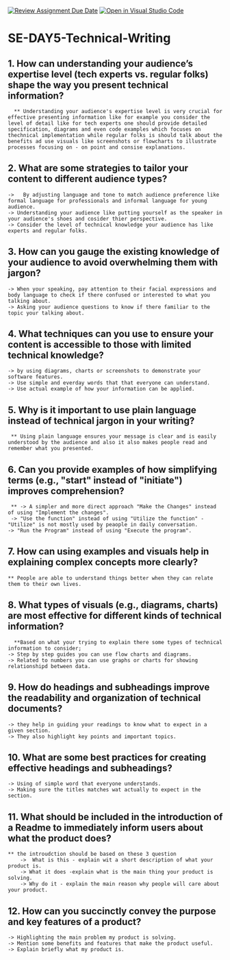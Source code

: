 [![Review Assignment Due Date](https://classroom.github.com/assets/deadline-readme-button-22041afd0340ce965d47ae6ef1cefeee28c7c493a6346c4f15d667ab976d596c.svg)](https://classroom.github.com/a/zsAR-pyY)
[![Open in Visual Studio Code](https://classroom.github.com/assets/open-in-vscode-2e0aaae1b6195c2367325f4f02e2d04e9abb55f0b24a779b69b11b9e10269abc.svg)](https://classroom.github.com/online_ide?assignment_repo_id=18502189&assignment_repo_type=AssignmentRepo)
# SE-DAY5-Technical-Writing
## 1. How can understanding your audience’s expertise level (tech experts vs. regular folks) shape the way you present technical information?
      ** Understanding your audience's expertise level is very crucial for effective presenting information like for example you consider the level of detail like for tech experts one should provide detailed specification, diagrams and even code examples which focuses on thechnical implementation while regular folks is should talk about the benefits ad use visuals like screenshots or flowcharts to illustrate processes focusing on - on point and consise explanations.
  
## 2. What are some strategies to tailor your content to different audience types?
    ->   By adjusting language and tone to match audience preference like formal language for professionals and informal language for young audience.
    -> Understanding your audience like putting yourself as the speaker in your audience's shoes and cosider thier perspective. 
    -> Consider the level of technical knowledge your audience has like experts and regular folks.

## 3. How can you gauge the existing knowledge of your audience to avoid overwhelming them with jargon?
    -> When your speaking, pay attention to their facial expressions and body language to check if there confused or interested to what you talking about.
    -> Asking your audience questions to know if there familiar to the topic your talking about.
    
## 4. What techniques can you use to ensure your content is accessible to those with limited technical knowledge?
    -> by using diagrams, charts or screenshots to demonstrate your software features.
    -> Use simple and everday words that that everyone can understand.
    -> Use actual example of how your information can be applied.
  
## 5. Why is it important to use plain language instead of technical jargon in your writing? 
     ** Using plain language ensures your message is clear and is easily understood by the audience and also it also makes people read and remember what you presented.
     
## 6. Can you provide examples of how simplifying terms (e.g., "start" instead of "initiate") improves comprehension?
     ** -> A simpler and more direct approach "Make the Changes" instead of using "Implement the changes".
     -> "Use the function" instead of using "Utilize the function" - "Utilize" is not mostly used by peaople in daily conversation.
    -> "Run the Program" instead of using "Execute the program".
    
## 7. How can using examples and visuals help in explaining complex concepts more clearly?
    ** People are able to understand things better when they can relate them to their own lives.
    
## 8. What types of visuals (e.g., diagrams, charts) are most effective for different kinds of technical information?
      **Based on what your trying to explain there some types of technical information to consider;
    -> Step by step guides you can use flow charts and diagrams.
    -> Related to numbers you can use graphs or charts for showing relationshipd between data.
    
## 9. How do headings and subheadings improve the readability and organization of technical documents?
    -> they help in guiding your readings to know what to expect in a given section.
    -> They also highlight key points and important topics.

## 10. What are some best practices for creating effective headings and subheadings?
    -> Using of simple word that everyone understands.
    -> Making sure the titles matches wat actually to expect in the section.

## 11. What should be included in the introduction of a Readme to immediately inform users about what the product does?
    ** the introudction should be based on these 3 question 
        ->  What is this - explain wit a short description of what your product is.
        -> What it does -explain what is the main thing your product is solving.
        -> Why do it - explain the main reason why people will care about your product.
        
## 12. How can you succinctly convey the purpose and key features of a product?
    -> Highlighting the main problem my product is solving.
    -> Mention some benefits and features that make the product useful.
    -> Explain briefly what my product is.
